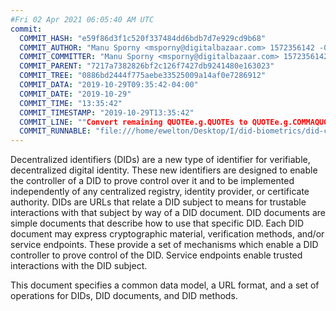 ```yaml
---
#Fri 02 Apr 2021 06:05:40 AM UTC
commit:
  COMMIT_HASH: "e59f86d3f1c520f337484dd6bdb7d7e929cd9b68"
  COMMIT_AUTHOR: "Manu Sporny <msporny@digitalbazaar.com> 1572356142 -0400"
  COMMIT_COMMITTER: "Manu Sporny <msporny@digitalbazaar.com> 1572356142 -0400"
  COMMIT_PARENT: "7217a7382826bf2c126f7427db9241480e163023"
  COMMIT_TREE: "0886bd2444f775aebe33525009a14af0e7286912"
  COMMIT_DATA: "2019-10-29T09:35:42-04:00"
  COMMIT_DATE: "2019-10-29"
  COMMIT_TIME: "13:35:42"
  COMMIT_TIMESTAMP: "2019-10-29T13:35:42"
  COMMIT_LINE: ""Convert remaining QUOTEe.g.QUOTEs to QUOTEe.g.COMMAQUOTEs."
  COMMIT_RUNNABLE: "file:///home/ewelton/Desktop/I/did-biometrics/did-core-dataset/analysis/gitinfo/e59f86d3f1c520f337484dd6bdb7d7e929cd9b68/snapshot/index.html"
---
```


<section id="abstract">
<p>
<a>Decentralized identifiers</a> (DIDs) are a new type of identifier for
verifiable, decentralized digital identity. These new identifiers
are designed to enable the controller of a <a>DID</a> to prove control over
it and to be implemented independently of any centralized registry,
identity provider, or certificate authority. <a>DIDs</a> are URLs that relate
a <a>DID subject</a> to means for trustable interactions with that subject by way
of a <a>DID document</a>. <a>DID documents</a> are simple documents that describe how
to use that specific <a>DID</a>. Each <a>DID document</a> may express cryptographic
material, verification methods, and/or <a>service endpoints</a>. These provide
a set of mechanisms which enable a <a>DID controller</a> to prove control of the
<a>DID</a>. <a>Service endpoints</a> enable trusted interactions with the <a>DID
subject</a>.
    </p>
<p>
This document specifies a common data model, a URL format, and a set of operations for
<a>DIDs</a>, DID documents, and DID methods.
    </p>
</section>
